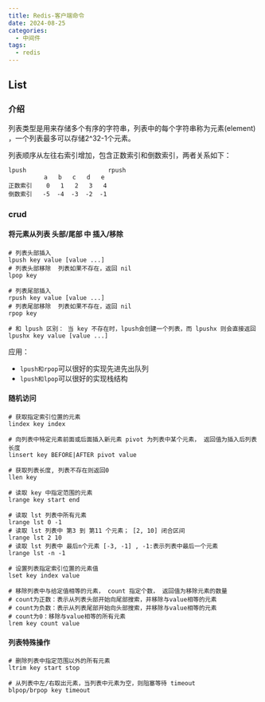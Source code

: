 ```yaml
---
title: Redis-客户端命令
date: 2024-08-25
categories:
  - 中间件
tags:
  - redis
---
```


## List

### 介绍

列表类型是用来存储多个有序的字符串，列表中的每个字符串称为元素(element) ，一个列表最多可以存储2^32-1个元素。

列表顺序从左往右索引增加，包含正数索引和倒数索引，两者关系如下：

```
lpush                       rpush
          a   b   c   d   e 
正数索引    0   1   2   3   4
倒数索引   -5  -4  -3  -2  -1

```

### crud

#### 将元素从列表 头部/尾部 中 插入/移除 

```shell
# 列表头部插入
lpush key value [value ...]
# 列表头部移除  列表如果不存在，返回 nil
lpop key

# 列表尾部插入
rpush key value [value ...]
# 列表尾部移除  列表如果不存在，返回 nil
rpop key

# 和 lpush 区别： 当 key 不存在时，lpush会创建一个列表，而 lpushx 则会直接返回
lpushx key value [value ...]
```

应用：
- `lpush和rpop`可以很好的实现先进先出队列
- `lpush和lpop`可以很好的实现栈结构


#### 随机访问

```shell
# 获取指定索引位置的元素
lindex key index

# 向列表中特定元素前面或后面插入新元素 pivot 为列表中某个元素， 返回值为插入后列表长度
linsert key BEFORE|AFTER pivot value 

# 获取列表长度, 列表不存在则返回0
llen key 

# 读取 key 中指定范围的元素
lrange key start end

# 读取 lst 列表中所有元素
lrange lst 0 -1 
# 读取 lst 列表中 第3 到 第11 个元素； [2, 10] 闭合区间
lrange lst 2 10
# 读取 lst 列表中 最后n个元素 [-3, -1] , -1:表示列表中最后一个元素
lrange lst -n -1

# 设置列表指定索引位置的元素值
lset key index value

# 移除列表中与给定值相等的元素， count 指定个数， 返回值为移除元素的数量
# count为正数：表示从列表头部开始向尾部搜索，并移除与value相等的元素
# count为负数：表示从列表尾部开始向头部搜索，并移除与value相等的元素
# count为0：移除与value相等的所有元素
lrem key count value 
```

#### 列表特殊操作

```shell
# 删除列表中指定范围以外的所有元素
ltrim key start stop

# 从列表中左/右取出元素，当列表中元素为空，则阻塞等待 timeout
blpop/brpop key timeout
```


